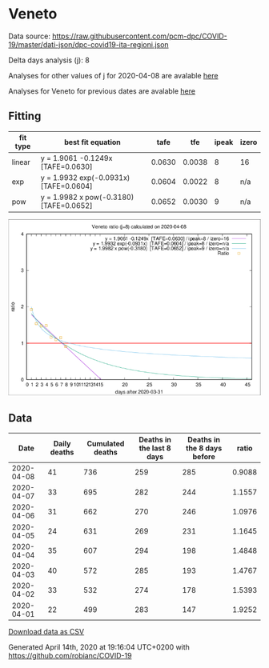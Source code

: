 # Veneto

Data source: https://raw.githubusercontent.com/pcm-dpc/COVID-19/master/dati-json/dpc-covid19-ita-regioni.json

Delta days analysis (j): 8

Analyses for other values of j for 2020-04-08 are avalable [here](../2020-04-08/README.md)

Analyses for Veneto for previous dates are avalable [here](../README.md)

## Fitting 
|fit type|best fit equation|tafe|tfe|ipeak|izero|
|-------|-----|--------|------|---|---|
|linear|y = 1.9061 -0.1249x  [TAFE=0.0630]|0.0630|0.0038|8|16|
|exp|y = 1.9932 exp(-0.0931x)  [TAFE=0.0604]|0.0604|0.0022|8|n/a|
|pow|y = 1.9982 x pow(-0.3180)  [TAFE=0.0652]|0.0652|0.0030|9|n/a|

![Plot](COVID-19_veneto_j8_2020-04-08.png)

## Data
|Date|Daily deaths|Cumulated deaths|Deaths in the last 8 days|Deaths in the 8 days before|ratio|
|----|----------|-----------|-------|--------------------|-----|
|2020-04-08|41|736|259|285|0.9088|
|2020-04-07|33|695|282|244|1.1557|
|2020-04-06|31|662|270|246|1.0976|
|2020-04-05|24|631|269|231|1.1645|
|2020-04-04|35|607|294|198|1.4848|
|2020-04-03|40|572|285|193|1.4767|
|2020-04-02|33|532|274|178|1.5393|
|2020-04-01|22|499|283|147|1.9252|

[Download data as CSV](COVID-19_veneto_j8_2020-04-08.csv)

Generated April 14th, 2020 at 19:16:04 UTC+0200 with https://github.com/robianc/COVID-19
